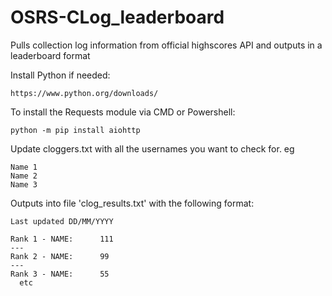 # OSRS-CLog_leaderboard
Pulls collection log information from official highscores API and outputs in a leaderboard format

Install Python if needed:

```https://www.python.org/downloads/```


To install the Requests module via CMD or Powershell:

```python -m pip install aiohttp```

Update cloggers.txt with all the usernames you want to check for. eg
```
Name 1
Name 2
Name 3
```

Outputs into file 'clog_results.txt' with the following format:
```
Last updated DD/MM/YYYY

Rank 1 - NAME:      111
---
Rank 2 - NAME:      99
---
Rank 3 - NAME:      55
  etc
```
